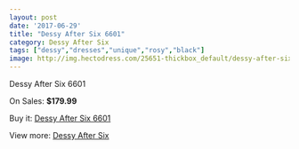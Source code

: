 ```yaml
---
layout: post
date: '2017-06-29'
title: "Dessy After Six 6601"
category: Dessy After Six
tags: ["dessy","dresses","unique","rosy","black"]
image: http://img.hectodress.com/25651-thickbox_default/dessy-after-six-6601.jpg
---
```

Dessy After Six 6601

On Sales: **$179.99**
<a href="https://www.hectodress.com/dessy-after-six/11926-dessy-after-six-6601.html"><amp-img layout="responsive" width="600" height="600" src="//img.hectodress.com/25651-thickbox_default/dessy-after-six-6601.jpg" alt="Dessy After Six 6601 0" /></a>
<a href="https://www.hectodress.com/dessy-after-six/11926-dessy-after-six-6601.html"><amp-img layout="responsive" width="600" height="600" src="//img.hectodress.com/25652-thickbox_default/dessy-after-six-6601.jpg" alt="Dessy After Six 6601 1" /></a>

Buy it: [Dessy After Six 6601](https://www.hectodress.com/dessy-after-six/11926-dessy-after-six-6601.html "Dessy After Six 6601")

View more: [Dessy After Six](https://www.hectodress.com/186-dessy-after-six "Dessy After Six")